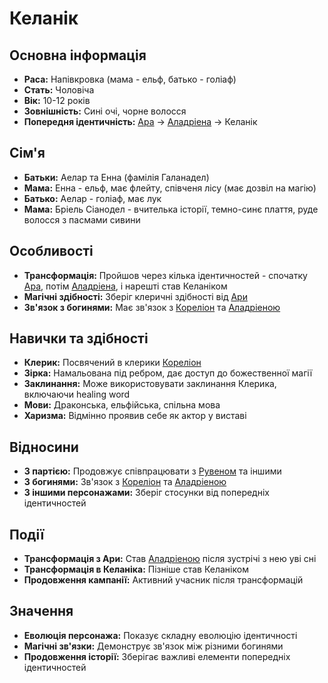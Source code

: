 # Келанік

## Основна інформація
- **Раса:** Напівкровка (мама - ельф, батько - голіаф)
- **Стать:** Чоловіча
- **Вік:** 10-12 років
- **Зовнішність:** Сині очі, чорне волосся
- **Попередня ідентичність:** [Ара](Ара.md) → [Аладріена](Аладріена.md) → Келанік

## Сім'я
- **Батьки:** Аелар та Енна (фамілія Галанадел)
- **Мама:** Енна - ельф, має флейту, співченя лісу (має дозвіл на магію)
- **Батько:** Аелар - голіаф, має лук
- **Мама:** Бріель Сіанодел - вчителька історії, темно-синє плаття, руде волосся з пасмами сивини

## Особливості
- **Трансформація:** Пройшов через кілька ідентичностей - спочатку [Ара](Ара.md), потім [Аладріена](Аладріена.md), і нарешті став Келаніком
- **Магічні здібності:** Зберіг клеричні здібності від [Ари](Ара.md)
- **Зв'язок з богинями:** Має зв'язок з [Кореліон](Кореліон.md) та [Аладріеною](Аладріена.md)

## Навички та здібності
- **Клерик:** Посвячений в клерики [Кореліон](Кореліон.md)
- **Зірка:** Намальована під ребром, дає доступ до божественної магії
- **Заклинання:** Може використовувати заклинання Клерика, включаючи healing word
- **Мови:** Драконська, ельфійська, спільна мова
- **Харизма:** Відмінно проявив себе як актор у виставі

## Відносини
- **З партією:** Продовжує співпрацювати з [Рувеном](Рувен.md) та іншими
- **З богинями:** Зв'язок з [Кореліон](Кореліон.md) та [Аладріеною](Аладріена.md)
- **З іншими персонажами:** Зберіг стосунки від попередніх ідентичностей

## Події
- **Трансформація з Ари:** Став [Аладріеною](Аладріена.md) після зустрічі з нею уві сні
- **Трансформація в Келаніка:** Пізніше став Келаніком
- **Продовження кампанії:** Активний учасник після трансформацій

## Значення
- **Еволюція персонажа:** Показує складну еволюцію ідентичності
- **Магічні зв'язки:** Демонструє зв'язок між різними богинями
- **Продовження історії:** Зберігає важливі елементи попередніх ідентичностей

